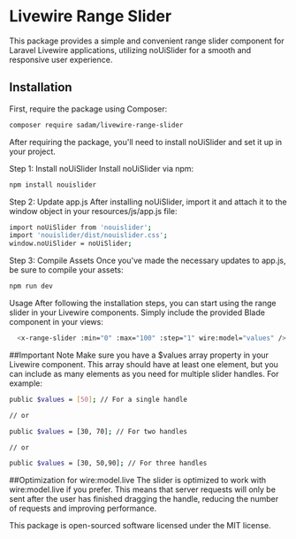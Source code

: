 # Livewire Range Slider

This package provides a simple and convenient range slider component for Laravel Livewire applications, utilizing noUiSlider for a smooth and responsive user experience.


## Installation

First, require the package using Composer:

```bash
composer require sadam/livewire-range-slider
```
After requiring the package, you'll need to install noUiSlider and set it up in your project.

Step 1: Install noUiSlider
Install noUiSlider via npm:

```bash
npm install nouislider
```

Step 2: Update app.js
After installing noUiSlider, import it and attach it to the window object in your resources/js/app.js file:

```bash
import noUiSlider from 'nouislider';
import 'nouislider/dist/nouislider.css';
window.noUiSlider = noUiSlider;
```

Step 3: Compile Assets
Once you've made the necessary updates to app.js, be sure to compile your assets:

```bash
npm run dev
```

Usage
After following the installation steps, you can start using the range slider in your Livewire components. Simply include the provided Blade component in your views:

```bash
  <x-range-slider :min="0" :max="100" :step="1" wire:model="values" />
```

##Important Note
Make sure you have a $values array property in your Livewire component. This array should have at least one element, but you can include as many elements as you need for multiple slider handles. For example:

```bash
public $values = [50]; // For a single handle

// or

public $values = [30, 70]; // For two handles

// or

public $values = [30, 50,90]; // For three handles
```
##Optimization for wire:model.live
The slider is optimized to work with wire:model.live if you prefer. This means that server requests will only be sent after the user has finished dragging the handle, reducing the number of requests and improving performance.

This package is open-sourced software licensed under the MIT license.
